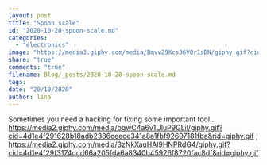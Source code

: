 ```yaml
---
layout: post
title: "Spoon scale"
id: "2020-10-20-spoon-scale.md"
categories:
  - "electronics"
image: "https://media3.giphy.com/media/Bmvv29Kcs36V0r1sDN/giphy.gif?cid=4d1e4f294819ef2f7377916709cd6de59e0a835d7049d48c&rid=giphy.gif"
share: "true"
comments: "true"
filename: Blog/_posts/2020-10-20-spoon-scale.md
tags: 
date: "20/10/2020"
author: lina
---
```


Sometimes you need a hacking for fixing some important tool...
https://media2.giphy.com/media/bgwC4a6v1UluP9GLil/giphy.gif?cid=4d1e4f291628b18adb2386ceece341a8a1fbf92697181fba&rid=giphy.gif , https://media2.giphy.com/media/3zNkXauHAl9HNPRdG4/giphy.gif?cid=4d1e4f29f3174dcd66a205fda6a8340b45926f8720fac8df&rid=giphy.gif